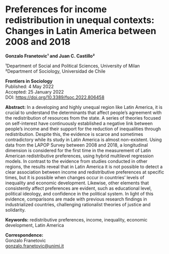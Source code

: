 # Preferences for income redistribution in unequal contexts: Changes in Latin America between 2008 and 2018

**Gonzalo Franetovic¹ and Juan C. Castillo²**

¹Department of Social and Political Sciences, University of Milan  
²Department of Sociology, Universidad de Chile

**Frontiers in Sociology**  
Published: 4 May 2022  
Accepted: 25 January 2022  
DOI: https://doi.org/10.3389/fsoc.2022.806458

**Abstract:** In a developing and highly unequal region like Latin America, it is crucial to understand the determinants that affect people’s agreement with the redistribution of resources from the state. A series of theories focused on self-interest have continuously established a negative link between people’s income and their support for the reduction of inequalities through redistribution. Despite this, the evidence is scarce and sometimes contradictory while its study in Latin America is almost non-existent. Using data from the LAPOP Survey between 2008 and 2018, a longitudinal dimension is considered for the first time in the measurement of Latin American redistributive preferences, using hybrid multilevel regression models. In contrast to the evidence from studies conducted in other regions, the results reveal that in Latin America it is not possible to detect a clear association between income and redistributive preferences at specific times, but it is possible when changes occur in countries’ levels of inequality and economic development. Likewise, other elements that consistently affect preferences are evident, such as educational level, political ideology, and confidence in the political system. In light of this evidence, comparisons are made with previous research findings in industrialized countries, challenging rationalist theories of justice and solidarity.

**Keywords:** redistributive preferences, income, inequality, economic development, Latin America

**Correspondence:**  
Gonzalo Franetovic  
gonzalo.franetovic@unimi.it

